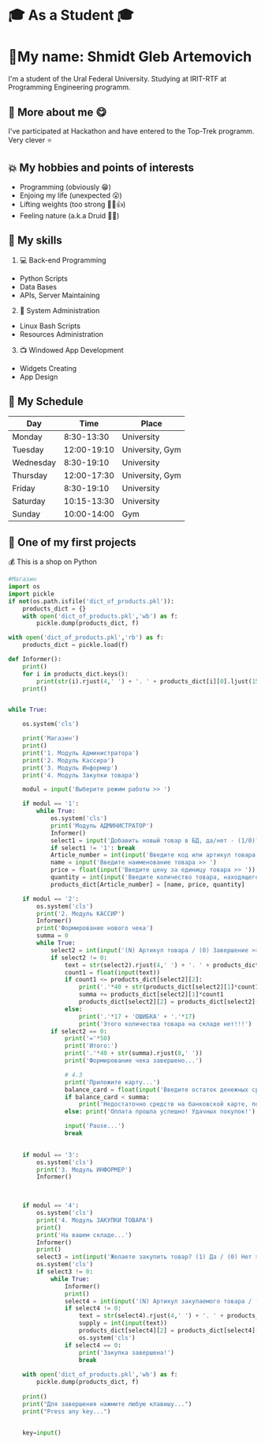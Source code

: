 # :mortar_board: As a Student :mortar_board:
# :scroll:My name: Shmidt Gleb Artemovich
I'm a student of the Ural Federal University. Studying at IRIT-RTF at Programming Engineering programm.

## :bookmark: More about me :yum:
I've participated at Hackathon and have entered to the Top-Trek programm. Very clever :star:

## :boom: My hobbies and points of interests 
- Programming (obviously :grin:)
- Enjoing my life (unexpected :open_mouth:)
- Lifting weights (too strong :muscle::sunglasses::thumbsup:)
- Feeling nature (a.k.a Druid :herb::green_heart:)

## :dart: My skills
1. :computer: Back-end Programming
  - Python Scripts
  - Data Bases
  - APIs, Server Maintaining
2. :hammer: System Administration
  - Linux Bash Scripts
  - Resources Administration
3. :tv: Windowed App Development
  - Widgets Creating
  - App Design

## :calendar: My Schedule
| Day | Time | Place |
|-----------|------|-------|
| Monday    | 8:30-13:30 | University |
| Tuesday   | 12:00-19:10 | University, Gym |
| Wednesday | 8:30-19:10 | University |
| Thursday  | 12:00-17:30 | University, Gym |  
| Friday    | 8:30-19:10 | University |
| Saturday  | 10:15-13:30 | University |
| Sunday    | 10:00-14:00 | Gym |

## :pushpin: One of my first projects
:moneybag: This is a shop on Python
```python
#Магазин
import os
import pickle
if not(os.path.isfile('dict_of_products.pkl')):
    products_dict = {}
    with open('dict_of_products.pkl','wb') as f:
        pickle.dump(products_dict, f)

with open('dict_of_products.pkl','rb') as f:
    products_dict = pickle.load(f)

def Informer():
    print()
    for i in products_dict.keys():
        print(str(i).rjust(4,' ') + '. ' + products_dict[i][0].ljust(15,'.') + str(products_dict[i][1]).rjust(7,'.') + ' x ' + str(products_dict[i][2]))
    print()


while True:

    os.system('cls')

    print('Магазин')
    print()
    print('1. Модуль Администратора')
    print('2. Модуль Кассира')
    print('3. Модуль Информер')
    print('4. Модуль Закупки товара')

    modul = input('Выберите режим работы >> ')

    if modul == '1':
        while True:
            os.system('cls')
            print('Модуль АДМИНИСТРАТОР')
            Informer()
            select1 = input('Добавить новый товар в БД, да/нет - (1/0)? >> ')
            if select1 != '1': break
            Article_number = int(input('Введите код или артикул товара >> '))
            name = input('Введите наименование товара >> ')
            price = float(input('Введите цену за единицу товара >> '))
            quantity = int(input('Введите количество товара, находящегося на складе >> '))
            products_dict[Article_number] = [name, price, quantity]

    if modul == '2':
        os.system('cls')
        print('2. Модуль КАССИР')
        Informer()
        print('Формирование нового чека')
        summa = 0
        while True:
            select2 = int(input('(N) Артикул товара / (0) Завершение >> '))
            if select2 != 0:
                text = str(select2).rjust(4,' ') + '. ' + products_dict[select2][0].ljust(15,'.') + str(products_dict[select2][1]) + ' x '
                count1 = float(input(text))
                if count1 <= products_dict[select2][2]:
                    print('.'*40 + str(products_dict[select2][1]*count1).rjust(8,' '))
                    summa += products_dict[select2][1]*count1
                    products_dict[select2][2] = products_dict[select2][2] - count1
                else:
                    print('.'*17 + 'ОШИБКА' + '.'*17)
                    print('Этого количества товара на складе нет!!!')
            if select2 == 0:
                print('='*50)
                print('Итого:')
                print('.'*40 + str(summa).rjust(8,' '))
                print('Формирование чека завершено...')

                # 4.3
                print('Приложите карту...')
                balance_card = float(input('Введите остаток денежных средств на банковской карте >> '))
                if balance_card < summa:
                    print('Недостаточно средств на банковской карте, пополните баланс!')
                else: print('Оплата прошла успешно! Удачных покупок!')

                input('Pause...')
                break
                

    if modul == '3':
        os.system('cls')
        print('3. Модуль ИНФОРМЕР')
        Informer()
        


    if modul == '4':
        os.system('cls')
        print('4. Модуль ЗАКУПКИ ТОВАРА')
        print()
        print('На вашем складе...')
        Informer()
        print()
        select3 = int(input('Желаете закупить товар? (1) Да / (0) Нет >> '))
        os.system('cls')
        if select3 != 0:
            while True:
                Informer()
                print()
                select4 = int(input('(N) Артикул закупаемого товара / (0) Завершение >> '))
                if select4 != 0:
                    text = str(select4).rjust(4,' ') + '. ' + products_dict[select4][0].ljust(15,'.') + str(products_dict[select4][1]) + ' x '
                    supply = int(input(text))
                    products_dict[select4][2] = products_dict[select4][2] + supply
                    os.system('cls')
                if select4 == 0:
                    print('Закупка завершена!')
                    break
        
    with open('dict_of_products.pkl','wb') as f:
        pickle.dump(products_dict, f)
    
    print()
    print("Для завершения нажмите любую клавишу...")
    print("Press any key...")

    
    key=input()
```
